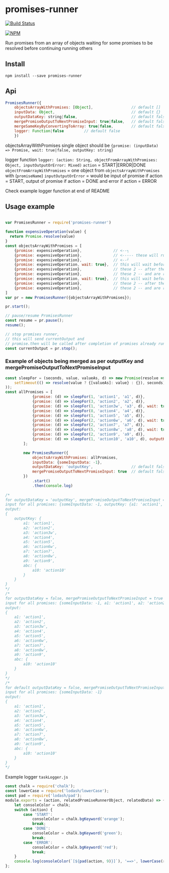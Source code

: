 # promises-runner

[![Build Status](https://travis-ci.org/hasnat/promises-runner.svg)](https://travis-ci.org/hasnat/promises-runner)

[![NPM](https://nodei.co/npm/promises-runner.png)](https://nodei.co/npm/promises-runner/)

Run promises from an array of objects waiting for some promises to be resolved before continuing running others

## Install

    npm install --save promises-runner

## Api
```js
PromisesRunner({
    objectsArrayWithPromises: [Object],                 // default []
    inputData: Object,                                  // default {}
    outputDataKey: string|false,                        // default false
    mergePromiseOutputToNextPromiseInput: true|false,   // default false
    mergeSameKeyByConvertingToArray: true|false,        // default false
    logger: Function|false         // default false
    })
```
objectsArrayWithPromises single object should be
`{promise: (inputData) => Promise, wait: true|false, outputKey: string}`


logger function
`logger: (action: String, objectFromArrayWithPromises: Object, inputOutputOrError: Mixed)`
`action` = START|ERROR|DONE
`objectFromArrayWithPromises` = one object from `objectsArrayWithPromises` with (`promiseName`)
`inputOutputOrError` = would be input of promise if action = START,
                     output of promise if action = DONE
                     and error if action = ERROR

Check example logger function at end of README

## Usage example

```js

var PromisesRunner = require('promises-runner')

function expensiveOperation(value) {
  return Promise.resolve(value)
}
const objectsArrayWithPromises = [
    {promise: expensiveOperation},              // <--┐
    {promise: expensiveOperation},              // <----- these will run in parallel
    {promise: expensiveOperation},              // <--┘
    {promise: expensiveOperation, wait: true},  // this will wait before all previous are resolved
    {promise: expensiveOperation},              // these 2 -- after the previous one is resolved
    {promise: expensiveOperation},              // these 2 -- and are ran in parallel
    {promise: expensiveOperation, wait: true},  // this will wait before all previous are resolved
    {promise: expensiveOperation},              // these 2 -- after the previous one is resolved
    {promise: expensiveOperation},              // these 2 -- and are ran in parallel
]
var pr = new PromisesRunner({objectsArrayWithPromises});

pr.start();

// pause/resume PromisesRunner
const resume = pr.pause();
resume();

// stop promises runner,
// this will send currentOutput and
// promise.then will be called after completion of promises already running (parallel ones)
const currentOutput = pr.stop();
```

### Example of objects being merged as per outputKey and mergePromiseOutputToNextPromiseInput
```js
const sleepFor = (seconds, value, valueAs, d) => new Promise(resolve => (
    setTimeout(() => resolve(value ? {[valueAs]: value} : {}), seconds)
));
const allPromises = [
            {promise: (d) => sleepFor(1, 'action1', 'a1', d)},
            {promise: (d) => sleepFor(3, 'action2', 'a2', d)},
            {promise: (d) => sleepFor(1, 'action3w', 'a3', d), wait: true},
            {promise: (d) => sleepFor(8, 'action4', 'a4', d)},
            {promise: (d) => sleepFor(1, 'action5', 'a5', d)},
            {promise: (d) => sleepFor(2, 'action6w', 'a6', d), wait: true},
            {promise: (d) => sleepFor(2, 'action7', 'a7', d)},
            {promise: (d) => sleepFor(5, 'action8w', 'a8', d), wait: true},
            {promise: (d) => sleepFor(2, 'action9', 'a9', d)},
            {promise: (d) => sleepFor(1, 'action10', 'a10', d), outputKey: 'abc'},
        ];

        new PromisesRunner({
            objectsArrayWithPromises: allPromises, 
            inputData: {someInputData: -1},
            outputDataKey: 'outputKey',                 // default false
            mergePromiseOutputToNextPromiseInput: true  // default false
        })
            .start()
            .then(console.log)
            
/* 
for outputDataKey = 'outputKey', mergePromiseOutputToNextPromiseInput = true
input for all promises: {someInputData: -1, outputKey: {a1: 'action1', a2: 'action2' ....}}
output: 
{
    outputKey: { 
        a1: 'action1',
        a2: 'action2',
        a3: 'action3w',
        a4: 'action4',
        a5: 'action5',
        a6: 'action6w',
        a7: 'action7',
        a8: 'action8w',
        a9: 'action9',
        abc: {
            a10: 'action10'
        }
    }
}
*/
/* 
for outputDataKey = false, mergePromiseOutputToNextPromiseInput = true
input for all promises: {someInputData: -1, a1: 'action1', a2: 'action2' ....}
output: 
{
    a1: 'action1',
    a2: 'action2',
    a3: 'action3w',
    a4: 'action4',
    a5: 'action5',
    a6: 'action6w',
    a7: 'action7',
    a8: 'action8w',
    a9: 'action9',
    abc: {
        a10: 'action10'
    }
}
*/
/* 
for default outputDataKey = false, mergePromiseOutputToNextPromiseInput = false
input for all promises: {someInputData: -1}
output: 
{
    a1: 'action1',
    a2: 'action2',
    a3: 'action3w',
    a4: 'action4',
    a5: 'action5',
    a6: 'action6w',
    a7: 'action7',
    a8: 'action8w',
    a9: 'action9',
    abc: {
        a10: 'action10'
    }
}
*/
```


Example logger
`taskLogger.js`
```js
const chalk = require('chalk');
const lowerCase = require('lodash/lowerCase');
const pad = require('lodash/pad');
module.exports = (action, relatedPromiseRunnerObject, relatedData) => {
    let consoleColor = chalk;
    switch (action) {
        case 'START':
            consoleColor = chalk.bgKeyword('orange');
            break;
        case 'DONE':
            consoleColor = chalk.bgKeyword('green');
            break;
        case 'ERROR':
            consoleColor = chalk.bgKeyword('red');
            break;
    }
    console.log(consoleColor(`[${pad(action, 9)}]`), '==>', lowerCase(relatedPromiseRunnerObject.promiseName));
};
```